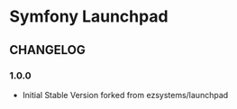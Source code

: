 # Symfony Launchpad

## CHANGELOG

### 1.0.0 

- Initial Stable Version forked from ezsystems/launchpad

